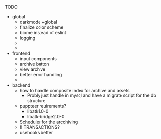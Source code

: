 TODO
* global
  * darkmode +global
  * finalize color scheme
  * biome instead of eslint
  * logging
  * 
  * 
* frontend
  * input components
  * archive button
  * view archive
  * better error handling
  *  
* backend 
  * how to handle composite index for archive and assets
    * Probly just handle in mysql and have a migrate script for the db structure
  * puppteer reuirements?
    * libatk1.0-0
    * libatk-bridge2.0-0
  * Scheduler for the arcchiving
  * !! TRANSACTIONS?
  * usehooks better
